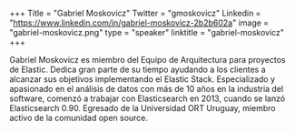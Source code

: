 +++
Title = "Gabriel Moskovicz"
Twitter = "gmoskovicz"
Linkedin = "https://www.linkedin.com/in/gabriel-moskovicz-2b2b602a"
image = "gabriel-moskovicz.png"
type = "speaker"
linktitle = "gabriel-moskovicz"
+++

Gabriel Moskovicz es miembro del Equipo de Arquitectura para proyectos de Elastic. Dedica gran parte de su tiempo ayudando a los clientes a alcanzar sus objetivos implementando el Elastic Stack. Especializado y apasionado en el análisis de datos con más de 10 años en la industria del software, comenzó a trabajar con Elasticsearch en 2013, cuando se lanzó Elasticsearch 0.90. Egresado de la Universidad ORT Uruguay, miembro activo de la comunidad open source.
